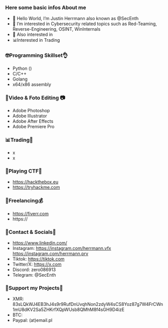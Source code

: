 ### Here some basic infos About me
- 👋 Hello World, I’m Justin Herrmann also known as @SecEnth 
- 👀 I’m interested in Cybersecurity related topics such as Red-Teaming, Reverse-Engineering, OSINT, WinInternals
- 👀 Also interested in
- 📊Interested in Trading
### 🤓Programming Skillset👌
- Python ()
- C/C++ 
- Golang
- x64/x86 assembly
### 🎥Video & Foto Editing 📷 
- Adobe Photoshop
- Adobe Illustrator
- Adobe After Effects
- Adobe Premiere Pro
### 📊Trading💸
- x
- x
### 🎯Playing CTF🎯
- https://hackthebox.eu
- https://tryhackme.com
### 🤝Freelancing💰
- https://fiverr.com
- https://
### 📱Contact & Socials💬
- https://www.linkedin.com/
- Instagram: https://instagram.com/herrmann.vfx
             https://instagram.com/herrmann.prv
- Tiktok:    https://tiktok.com
- Twitter/X: https://x.com
- Discord: zero086913
- Telegram: @SecEnth
### 💸Support my Projects💸
- XMR: 83sLQkWJ4EB3hJ4s9r9RufDnUvqhNon2zdyW4sCS8Yoz87g7W4FrCWn1mU8dKV2Sa5ZHKrfXQpWUsb8QMhM8f4sGH9D4izE
- BTC: 
- Paypal: (at)email.pl
